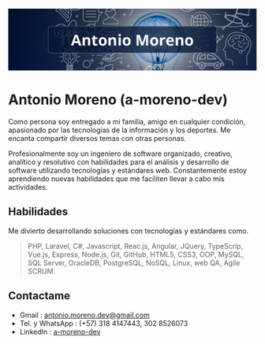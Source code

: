 ![Banner de las ideas!](/assets/img/banner.png "Ideas para vivir")
# Antonio Moreno (a-moreno-dev)

Como persona soy entregado a mi familia, amigo en cualquier condición, apasionado por las tecnologías de la información y  los deportes. Me encanta compartir diversos temas con otras personas.

Profesionalmente soy un ingeniero de software organizado, creativo, analítico y resolutivo con habilidades para el análisis y desarrollo de software utilizando tecnologías y estándares web. Constantemente estoy aprendiendo nuevas habilidades que me faciliten llevar a cabo mis actividades.

## Habilidades
Me divierto desarrollando soluciones con tecnologías y estándares como.
>PHP, Laravel, C#, Javascript, Reac.js, Angular, JQuery, TypeScrip, Vue.js, 
Express, Node.js, Git, GitHub, HTML5, CSS3, OOP, MySQL, SQL Server, OracleDB, PostgreSQL, NoSQL, Linux, web QA, Agile SCRUM.


## Contactame
- Gmail : <antonio.moreno.dev@gmail.com>
- Tel. y WhatsApp : (+57) 318 4147443, 302 8526073
- LinkedIn : [a-moreno-dev](https://www.linkedin.com/in/a-moreno-dev/)

